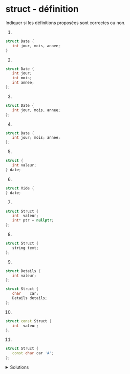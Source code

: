 # struct - définition
Indiquer si les définitions proposées sont correctes ou non.

1.

~~~cpp
struct Date {
   int jour, mois, annee;
}
~~~

2.

~~~cpp
struct Date {
   int jour;
   int mois;
   int annee;
};
~~~

3.

~~~cpp
struct Date {
   int jour, mois, annee;
};
~~~

4.

~~~cpp
struct Date {
   int jour; mois; annee;
};
~~~

5.

~~~cpp
struct {
   int valeur;
} date;
~~~

6.

~~~cpp
struct Vide {
} date;
~~~

7.

~~~cpp
struct Struct {
   int  valeur;
   int* ptr = nullptr;
};
~~~

8.

~~~cpp
struct Struct {
   string text;
};
~~~

9.

~~~cpp
struct Details {
   int valeur;
};

struct Struct {
   char    car;
   Details details;
};
~~~

10.

~~~cpp
struct const Struct {
   int  valeur;
};
~~~

11.

~~~cpp
struct Struct {
   const char car 'A';
};
~~~

<details>
<summary> Solutions </summary>

| no | Réponse   | Commentaire                                                  |
|--- |---        |---                                                           |
| 1  | faux      | manque un `;` après `}`                                      |
| 2  | correct   | chaque type est spécifié                                     |
| 3  | correct   | le type est commun à tous les membres                        |
| 4  | faux      | les identifications sont séparés par des `;`                 |
| 5  | correct   | type *anonyme* et une variable `date`est créée               |
| 6  |  faux     | un `struct` doit avoir au moins un membre                    |
| 7  | correct   | `ptr`est initialisé ce qui est une bonne chose               |
| 8  | correct   | un `struc` peut contenir un `string`                         |
| 9  | correct   | un `struc` peut contenir un autre `struct`                   |
| 10 | faux      | un `struc` n'est pas constant globalement                    |
| 11 | correct   | un membre d'un `struc` peut être constant                    |

</details>

